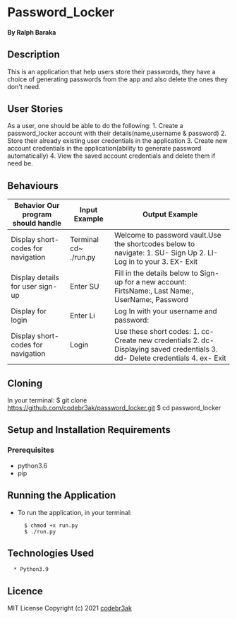 # Password_Locker

#### By Ralph Baraka

## Description
This is an application that help users store their passwords, they have a choice of generating passwords from the app and also delete the ones they don't need.

## User Stories

As a user, one should be able to do the following:
1\. Create a password_locker account with their details(name,username & password)
2\. Store their already existing user credentials in the application
3\. Create new account credentials in the application(ability to generate password automatically)
4\. View the saved account credentials and delete them if need be.

## Behaviours

| Behavior Our program should handle | Input Example         | Output Example                                                                                                                   |
| ---------------------------------- | --------------------- | -------------------------------------------------------------------------------------------------------------------------------- |
| Display short-codes for navigation | Terminal cd~ ./run.py | Welcome to password vault.Use the shortcodes below to navigate:  1. SU- Sign Up 2. LI- Log in to your 3. EX- Exit                |
| Display details for user sign-up   | Enter SU              | Fill in the details below to Sign-up for a new account:  FirtsName:, Last Name:, UserName:, Password                             |
| Display for login                  | Enter Li              | Log In with your username and password:                                                                                          |
| Display short-codes for navigation | Login                 | Use these short codes: 1. cc- Create new credentials  2. dc- Displaying saved credentials  3. dd- Delete credentials 4. ex- Exit |

## Cloning
In your terminal: 
         $ git clone https://github.com/codebr3ak/password_locker.git
         $ cd password_locker

## Setup and Installation Requirements

### Prerequisites

-   python3.6
-   pip

## Running the Application

-   To run the application, in your terminal:

          $ chmod +x run.py
          $ ./run.py

## Technologies Used

      * Python3.9

## Licence 
MIT License
Copyright (c) 2021 [codebr3ak](https://github.com/codebr3ak/password_locker.git)